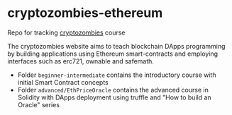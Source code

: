 # cryptozombies-ethereum

Repo for tracking [cryptozombies](https://cryptozombies.io) course

The cryptozombies website aims to teach blockchain DApps programming by building applications using Ethereum smart-contracts and employing interfaces such as erc721, ownable and safemath.

* Folder `beginner-intermediate` contains the introductory course with initial Smart Contract concepts
* Folder `advanced/EthPriceOracle` contains the advanced course in Solidity with DApps deployment using truffle and "How to build an Oracle" series
